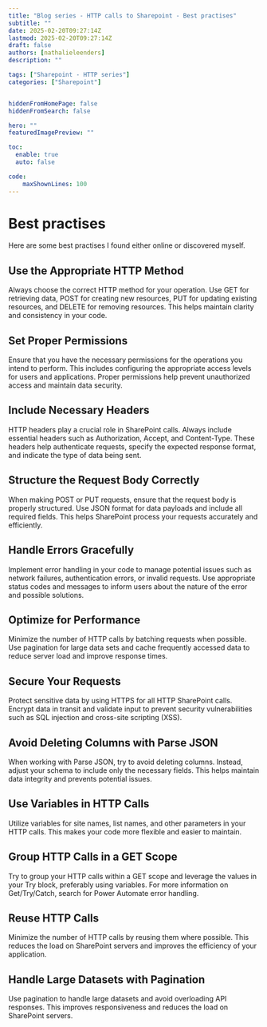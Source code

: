 ```yaml
---
title: "Blog series - HTTP calls to Sharepoint - Best practises"
subtitle: ""
date: 2025-02-20T09:27:14Z
lastmod: 2025-02-20T09:27:14Z
draft: false
authors: [nathalieleenders]
description: ""

tags: ["Sharepoint - HTTP series"]
categories: ["Sharepoint"]


hiddenFromHomePage: false
hiddenFromSearch: false

hero: ""
featuredImagePreview: ""

toc:
  enable: true
  auto: false

code:
    maxShownLines: 100
---
```

# Best practises

Here are some best practises I found either online or discovered myself.

## Use the Appropriate HTTP Method
Always choose the correct HTTP method for your operation. Use GET for retrieving data, POST for creating new resources, PUT for updating existing resources, and DELETE for removing resources. This helps maintain clarity and consistency in your code.

## Set Proper Permissions
Ensure that you have the necessary permissions for the operations you intend to perform. This includes configuring the appropriate access levels for users and applications. Proper permissions help prevent unauthorized access and maintain data security.

## Include Necessary Headers
HTTP headers play a crucial role in SharePoint calls. Always include essential headers such as Authorization, Accept, and Content-Type. These headers help authenticate requests, specify the expected response format, and indicate the type of data being sent.

## Structure the Request Body Correctly
When making POST or PUT requests, ensure that the request body is properly structured. Use JSON format for data payloads and include all required fields. This helps SharePoint process your requests accurately and efficiently.

## Handle Errors Gracefully
Implement error handling in your code to manage potential issues such as network failures, authentication errors, or invalid requests. Use appropriate status codes and messages to inform users about the nature of the error and possible solutions.

## Optimize for Performance
Minimize the number of HTTP calls by batching requests when possible. Use pagination for large data sets and cache frequently accessed data to reduce server load and improve response times.

## Secure Your Requests
Protect sensitive data by using HTTPS for all HTTP SharePoint calls. Encrypt data in transit and validate input to prevent security vulnerabilities such as SQL injection and cross-site scripting (XSS).

## Avoid Deleting Columns with Parse JSON
When working with Parse JSON, try to avoid deleting columns. Instead, adjust your schema to include only the necessary fields. This helps maintain data integrity and prevents potential issues.

## Use Variables in HTTP Calls
Utilize variables for site names, list names, and other parameters in your HTTP calls. This makes your code more flexible and easier to maintain.

## Group HTTP Calls in a GET Scope
Try to group your HTTP calls within a GET scope and leverage the values in your Try block, preferably using variables. For more information on Get/Try/Catch, search for Power Automate error handling.

## Reuse HTTP Calls
Minimize the number of HTTP calls by reusing them where possible. This reduces the load on SharePoint servers and improves the efficiency of your application.

## Handle Large Datasets with Pagination
Use pagination to handle large datasets and avoid overloading API responses. This improves responsiveness and reduces the load on SharePoint servers.
